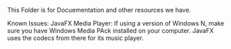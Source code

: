 This Folder is for Docuementation and other resources we have. 


Known Issues:
	JavaFX Media Player: If using a version of Windows N, make sure you have Windows Media PAck installed on your computer. JavaFX uses the codecs from there for its music player. 